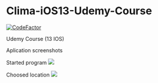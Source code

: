 # Clima-iOS13-Udemy-Course
[![CodeFactor](https://www.codefactor.io/repository/github/prefect1109/clima-ios13-udemy-course/badge)](https://www.codefactor.io/repository/github/prefect1109/clima-ios13-udemy-course)

Udemy Course (13 IOS)

Aplication screenshots

Started program 
![][scr1]

[scr1]: Scr_1.png

Choosed location
![][scr2]

[scr2]: Scr_2.png

